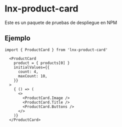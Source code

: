 # lnx-product-card

Este es un paquete de pruebas de despliegue en NPM

## Ejemplo
```
import { ProductCard } from 'lnx-product-card'
```

```
  <ProductCard 
    product = { products[0] }
    initialValues={{
      count: 4,
      maxCount: 10,
    }}
  >
    { () => (
      <>
        <ProductCard.Image />
        <ProductCard.Title />
        <ProductCard.Buttons />
      </>
    )}
  </ProductCard>
```